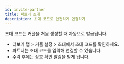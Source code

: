 ```yaml
---
id: invite-partner
title: 파트너 초대
description: 초대 코드로 안전하게 연결하기
---
```


초대 코드는 커플을 처음 생성할 때 자동으로 발급됩니다.

- 더보기 탭 > 커플 설정 > 초대에서 초대 코드를 확인하세요.
- 파트너는 초대 코드를 입력해 연결할 수 있습니다.
- 수락 후에는 상호 확인 알림을 받게 됩니다.

